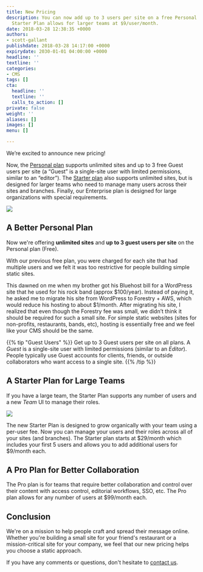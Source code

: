 ```yaml
---
title: New Pricing
description: You can now add up to 3 users per site on a free Personal Plan and the
  Starter Plan allows for larger teams at $9/user/month.
date: 2018-03-28 12:38:35 +0000
authors:
- scott-gallant
publishdate: 2018-03-28 14:17:00 +0000
expirydate: 2030-01-01 04:00:00 +0000
headline: ''
textline: ''
categories:
- CMS
tags: []
cta:
  headline: ''
  textline: ''
  calls_to_action: []
private: false
weight: ''
aliases: []
images: []
menu: []

---
```

We’re excited to announce new pricing!

Now, the [Personal plan](#a-better-personal-plan) supports unlimited sites and up to 3 free Guest users per site (a “Guest” is a single-site user with limited permissions, similar to an “editor”).  The [Starter plan](#a-starter-plan-for-large-teams) also supports unlimited sites, but is designed for larger teams who need to manage many users across their sites and branches.  Finally, our Enterprise plan is designed for large organizations with special requirements.

![](/uploads/2019/01/pricing.png)

## A Better Personal Plan

Now we're offering **unlimited sites** and **up to 3 guest users per site** on the Personal plan (Free).

With our previous free plan, you were charged for each site that had multiple users and we felt it was too restrictive for people building simple static sites.

This dawned on me when my brother got his Bluehost bill for a WordPress site that he used for his rock band (approx $100/year). Instead of paying it, he asked me to migrate his site from WordPress to Forestry + AWS, which would reduce his hosting to about $1/month. After migrating his site, I realized that even though the Forestry fee was small, we didn’t think it should be required for such a small site.  For simple static websites (sites for non-profits, restaurants, bands, etc), hosting is essentially free and we feel like your CMS should be the same.

{{% tip "Guest Users" %}}
Get up to 3 Guest users per site on all plans. A _Guest_ is a single-site user with limited permissions (similar to an _Editor_).  People typically use Guest accounts for clients, friends, or outside collaborators who want access to a single site.
{{% /tip %}}

## A Starter Plan for Large Teams

If you have a large team, the Starter Plan supports any number of users and a new _Team_ UI to manage their roles.

![](/uploads/2018/03/business-plan-ui.png)

The new Starter Plan is designed to grow organically with your team using a per-user fee. Now you can manage your users and their roles across all of your sites (and branches).  The Starter plan starts at $29/month which includes your first 5 users and allows you to add additional users for $9/month each.

## A Pro Plan for Better Collaboration

The Pro plan is for teams that require better collaboration and control over their content with access control, editorial workflows, SSO, etc.  The Pro plan allows for any number of users at $99/month each.

## Conclusion

We're on a mission to help people craft and spread their message online. Whether you're building a small site for your friend's restaurant or a mission-critical site for your company, we feel that our new pricing helps you choose a static approach.

If you have any comments or questions, don't hesitate to [contact us](https://forestry.io/support/).